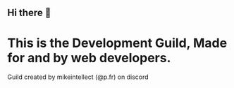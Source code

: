## Hi there 👋

# This is the Development Guild, Made for and by web developers.


Guild created by mikeintellect (@p.fr) on discord
